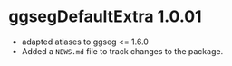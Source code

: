 # ggsegDefaultExtra 1.0.01

* adapted atlases to ggseg <= 1.6.0
* Added a `NEWS.md` file to track changes to the package.
